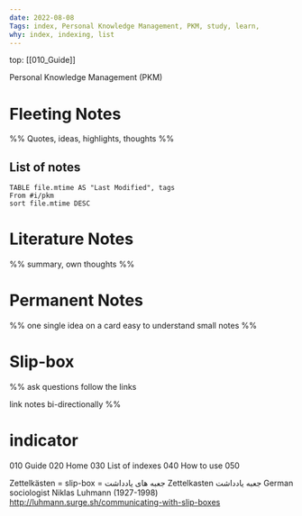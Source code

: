 ```yaml
---
date: 2022-08-08 
Tags: index, Personal Knowledge Management, PKM, study, learn,
why: index, indexing, list 
---
```

top: [[010_Guide]]


Personal Knowledge Management (PKM)


# Fleeting Notes
%% 
Quotes, ideas, highlights, thoughts
%%
## List of notes
```dataview
TABLE file.mtime AS "Last Modified", tags
From #i/pkm 
sort file.mtime DESC
```

# Literature Notes

%% 
summary, own thoughts
%%


# Permanent Notes

%% 
one single idea on a card
easy to understand
small notes 
%%



# Slip-box
%% 
ask questions
follow the links

link notes bi-directionally
%%




# indicator 
010 Guide
020 Home
030 List of indexes
040 How to use
050 





Zettelkästen = slip-box = جعبه های یادداشت
Zettelkasten جعبه یادداشت
German sociologist Niklas Luhmann (1927-1998)
http://luhmann.surge.sh/communicating-with-slip-boxes
